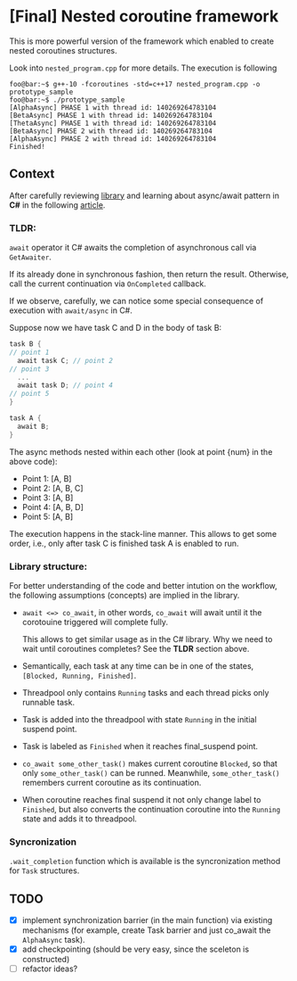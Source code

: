 # [Final] Nested coroutine framework 
This is more powerful version of the framework which enabled to create nested coroutines structures.

Look into `nested_program.cpp` for more details. The execution is following
```console
foo@bar:~$ g++-10 -fcoroutines -std=c++17 nested_program.cpp -o prototype_sample
foo@bar:~$ ./prototype_sample
[AlphaAsync] PHASE 1 with thread id: 140269264783104
[BetaAsync] PHASE 1 with thread id: 140269264783104
[ThetaAsync] PHASE 1 with thread id: 140269264783104
[BetaAsync] PHASE 2 with thread id: 140269264783104
[AlphaAsync] PHASE 2 with thread id: 140269264783104
Finished!
```
## Context

After carefully reviewing [library](https://github.com/ljw1004/blog/tree/master/Async/AsyncWorkflow) and learning about async/await pattern in **C#** in the following [article](https://vkontech.com/exploring-the-async-await-state-machine-the-awaitable-pattern/).

### TLDR:
`await` operator it C# awaits the completion of asynchronous call via `GetAwaiter`. 

If its already done in synchronous fashion, then return the result. 
Otherwise, call the current continuation via `OnCompleted` callback.

If we observe, carefully, we can notice some special consequence of execution with `await/async` in C#.

Suppose now we have task C and D in the body of task B:

```C#
task B {
// point 1
  await task C; // point 2
// point 3
  ... 
  await task D; // point 4
// point 5
}

task A {
  await B;
}
```
The async methods nested within each other (look at point {num} in the above code):
* Point 1: [A, B]
* Point 2: [A, B, C]
* Point 3: [A, B]
* Point 4: [A, B, D]
* Point 5: [A, B]

The execution happens in the stack-line manner. This allows to get some order, i.e., only after task C is finished task A is enabled to run.

### Library structure:
For better understanding of the code and better intution on the workflow, the following assumptions (concepts) are implied in the library.

- `await <=> co_await`, in other words, `co_await` will await until it the corotouine triggered will complete fully. 
   
    This allows to get similar usage as in the C# library. Why we need to wait until coroutines completes? See the **TLDR** section above.
- Semantically, each task at any time can be in one of the states, `[Blocked, Running, Finished]`.
- Threadpool only contains `Running` tasks and each thread picks only runnable task.
- Task is added into the threadpool with state `Running` in the initial suspend point.
- Task is labeled as `Finished` when it reaches final_suspend point.
- `co_await some_other_task()` makes current coroutine `Blocked`, so that only `some_other_task()` can be runned. Meanwhile, `some_other_task()` remembers current coroutine as its continuation.
- When coroutine reaches final suspend it not only change label to `Finished`, but also converts the continuation coroutine into the `Running` state and adds it to threadpool.

### Syncronization
`.wait_completion` function which is available is the syncronization method for `Task` structures.

## TODO
- [x] implement synchronization barrier (in the main function) via existing mechanisms (for example, create Task barrier and just co_await the `AlphaAsync` task).
- [x] add checkpointing (should be very easy, since the sceleton is constructed)
- [ ] refactor ideas?
